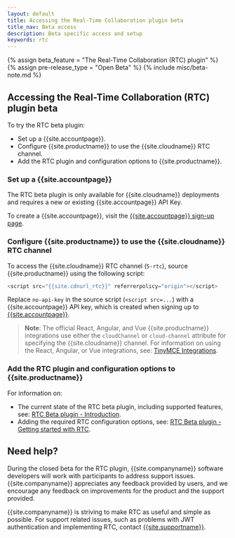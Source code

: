 ```yaml
---
layout: default
title: Accessing the Real-Time Collaboration plugin beta
title_nav: Beta access
description: Beta specific access and setup
keywords: rtc
---
```


{% assign beta_feature = "The Real-Time Collaboration (RTC) plugin" %}
{% assign pre-release_type = "Open Beta" %}
{% include misc/beta-note.md %}

## Accessing the Real-Time Collaboration (RTC) plugin beta

To try the RTC beta plugin:

* Set up a {{site.accountpage}}.
* Configure {{site.productname}} to use the {{site.cloudname}} RTC channel.
* Add the RTC plugin and configuration options to {{site.productname}}.

### Set up a {{site.accountpage}}

The RTC beta plugin is only available for {{site.cloudname}} deployments and requires a new or existing {{site.accountpage}} API Key.

To create a {{site.accountpage}}, visit the [{{site.accountpage}} sign-up page]({{site.accountsignup}}).

### Configure {{site.productname}} to use the {{site.cloudname}} RTC channel

To access the {{site.cloudname}} RTC channel (`5-rtc`), source {{site.productname}} using the following script:

```js
<script src="{{site.cdnurl_rtc}}" referrerpolicy="origin"></script>
```

Replace `no-api-key` in the source script (`<script src=...`) with a {{site.accountpage}} API key, which is created when signing up to [{{site.accountpage}}]({{site.accountsignup}}).

> **Note**: The official React, Angular, and Vue {{site.productname}} integrations use either the `cloudChannel` or `cloud-channel` attribute for specifying the {{site.cloudname}} channel. For information on using the React, Angular, or Vue integrations, see: [TinyMCE Integrations]({{site.baseurl}}/integrations/).

### Add the RTC plugin and configuration options to {{site.productname}}

For information on:

* The current state of the RTC beta plugin, including supported features, see: [RTC Beta plugin - Introduction]({{site.baseurl}}/rtc/introduction/).
* Adding the required RTC configuration options, see: [RTC Beta plugin - Getting started with RTC]({{site.baseurl}}/rtc/getting-started/).

## Need help?

During the closed beta for the RTC plugin, {{site.companyname}} software developers will work with participants to address support issues. {{site.companyname}} appreciates any feedback provided by users, and we encourage any feedback on improvements for the product and the support provided.

{{site.companyname}} is striving to make RTC as useful and simple as possible. For support related issues, such as problems with JWT authentication and implementing RTC, contact [{{site.supportname}}]({{site.supporturl}}).
